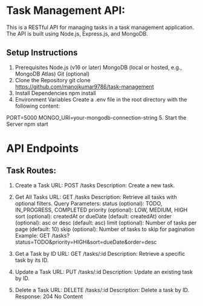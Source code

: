 # Task Management API:

  This is a RESTful API for managing tasks in a task management application. The API is built using Node.js, Express.js, and MongoDB.

## Setup Instructions
1. Prerequisites
 Node.js (v16 or later)
 MongoDB (local or hosted, e.g., MongoDB Atlas)
 Git (optional)
2. Clone the Repository
 git clone https://github.com/manojkumar9786/task-management
3. Install Dependencies
 npm install
4. Environment Variables
 Create a .env file in the root directory with the following content:

 PORT=5000
 MONGO_URI=your-mongodb-connection-string
5. Start the Server
 npm start

# API Endpoints
## Task Routes:
1. Create a Task
 URL: POST /tasks
 Description: Create a new task.
 
2. Get All Tasks
  URL: GET /tasks
  Description: Retrieve all tasks with optional filters.
  Query Parameters:
  status (optional): TODO, IN_PROGRESS, COMPLETED
  priority (optional): LOW, MEDIUM, HIGH
  sort (optional): createdAt or dueDate (default: createdAt)
  order (optional): asc or desc (default: asc)
  limit (optional): Number of tasks per page (default: 10)
  skip (optional): Number of tasks to skip for pagination
  Example: GET /tasks?status=TODO&priority=HIGH&sort=dueDate&order=desc

3. Get a Task by ID
 URL: GET /tasks/:id
 Description: Retrieve a specific task by its ID.

4. Update a Task
 URL: PUT /tasks/:id
 Description: Update an existing task by ID.

5. Delete a Task
 URL: DELETE /tasks/:id
 Description: Delete a task by ID.
 Response: 204 No Content